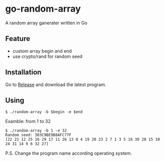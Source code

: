 # go-random-array
A random array ganerater written in Go

## Feature
- custom array begin and end
- use crypto/rand for random seed

## Installation
Go to [Release](https://github.com/lancatlin/go-random-array/releases) and download the latest program.

## Using
``` shell
$ ./random-array -b $begin -e $end
```
Examble: from 1 to 32
``` shell
$ ./random-array -b 1 -e 32
Random seed: 3D3C9BE9B8AFC77F
[22 21 12 25 16 29 17 11 26 13 8 4 19 20 23 2 7 1 3 5 18 30 28 15 10 24 31 14 9 6 32 27]
```
P.S. Change the program name according operating system.
